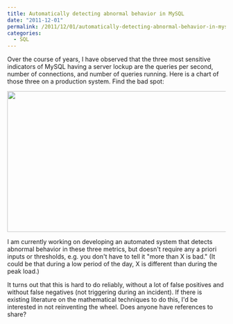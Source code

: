 ```yaml
---
title: Automatically detecting abnormal behavior in MySQL
date: "2011-12-01"
permalink: /2011/12/01/automatically-detecting-abnormal-behavior-in-mysql/
categories:
  - SQL
---
```

Over the course of years, I have observed that the three most sensitive indicators of MySQL having a server lockup are the queries per second, number of connections, and number of queries running. Here is a chart of those three on a production system. Find the bad spot:

[<img src="http://www.xaprb.com/blog/wp-content/uploads/2011/12/qps-connections-running.png" alt="" title="qps-connections-running" width="513" height="324" class="size-full wp-image-2541" />][1]

I am currently working on developing an automated system that detects abnormal behavior in these three metrics, but doesn't require any a priori inputs or thresholds, e.g. you don't have to tell it "more than X is bad." (It could be that during a low period of the day, X is different than during the peak load.)

It turns out that this is hard to do reliably, without a lot of false positives and without false negatives (not triggering during an incident). If there is existing literature on the mathematical techniques to do this, I'd be interested in not reinventing the wheel. Does anyone have references to share?

 [1]: http://www.xaprb.com/blog/wp-content/uploads/2011/12/qps-connections-running.png
